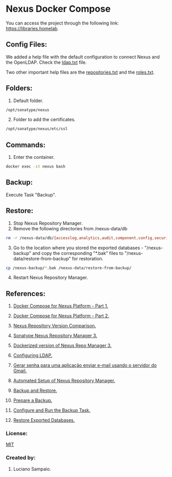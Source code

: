 # Nexus Docker Compose

You can access the project through the following link: https://libraries.homelab.

## Config Files:

We added a help file with the default configuration to connect Nexus and the OpenLDAP. Check the [ldap.txt](help/ldap.txt "ldap file") file.

Two other important help files are the [repositories.txt](help/repositories.txt "repositories file") and the [roles.txt](help/roles.txt "roles file").

## Folders:

1. Default folder.

``` bash
/opt/sonatype/nexus
```

2. Folder to add the certificates.

``` bash
/opt/sonatype/nexus/etc/ssl
```

## Commands:

1. Enter the container.

``` bash
docker exec -it nexus bash
```

## Backup:

  Execute Task "Backup".

## Restore:

  1. Stop Nexus Repository Manager.
  2. Remove the following directories from /nexus-data/db

``` bash
rm -r /nexus-data/db/{accesslog,analytics,audit,component,config,security}
```

  3. Go to the location where you stored the exported databases - "/nexus-backup" and copy the corresponding "*.bak" files to "/nexus-data/restore-from-backup" for restoration.

``` bash
cp /nexus-backup/*.bak /nexus-data/restore-from-backup/
```

  4. Restart Nexus Repository Manager.

## References:

1. [Docker Compose for Nexus Platform - Part 1.](https://blog.sonatype.com/docker-compose-for-nexus-platform "Docker Compose for Nexus Platform - Part 1")

1. [Docker Compose for Nexus Platform - Part 2.](https://blog.sonatype.com/docker-compose-for-nexus-platform-part2 "Docker Compose for Nexus Platform - Part 2")

1. [Nexus Repository Version Comparison.](https://www.sonatype.com/nexus-repository-oss-vs.-pro-features "Nexus Repository Version Comparison")

1. [Sonatype Nexus Repository Manager 3.](https://hub.docker.com/r/sonatype/nexus3 "Sonatype Nexus Repository Manager 3")

1. [Dockerized version of Nexus Repo Manager 3.](https://github.com/sonatype/docker-nexus3 "Dockerized version of Nexus Repo Manager 3")

1. [Configuring LDAP.](https://help.sonatype.com/repomanager3/nexus-repository-administration/user-authentication/ldap "Configuring LDAP")

1. [Gerar senha para uma aplicação enviar e-mail usando o servidor do Gmail.](https://myaccount.google.com/apppasswords "Gerar senha para uma aplicação enviar e-mail usando o servidor do Gmail")

1. [Automated Setup of Nexus Repository Manager.](https://blog.sonatype.com/automated-setup-of-a-repository-manager "Automated Setup of Nexus Repository Manager")

1. [Backup and Restore.](https://help.sonatype.com/repomanager3/backup-and-restore "Backup and Restore")

1. [Prepare a Backup.](https://help.sonatype.com/repomanager3/backup-and-restore/prepare-a-backup "Prepare a Backup")

1. [Configure and Run the Backup Task.](https://help.sonatype.com/repomanager3/backup-and-restore/configure-and-run-the-backup-task "Configure and Run the Backup Task")

1. [Restore Exported Databases.](https://help.sonatype.com/repomanager3/backup-and-restore/restore-exported-databases "Restore Exported Databases")

### License:

[MIT](LICENSE "MIT License")

### Created by:

1. Luciano Sampaio.
